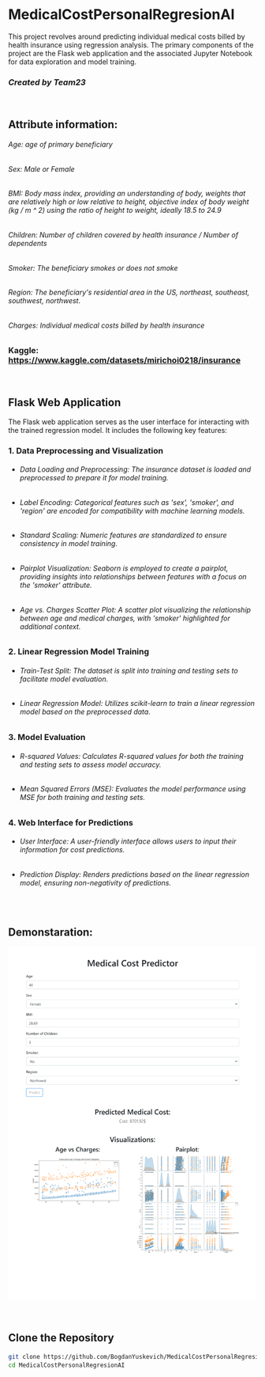 # MedicalCostPersonalRegresionAI
This project revolves around predicting individual medical costs billed by health insurance using regression analysis. The primary components of the project are the Flask web application and the associated Jupyter Notebook for data exploration and model training.
### ***Created by Team23***

<br>

## Attribute information:
###### Age: age of primary beneficiary
###### Sex: Male or Female
###### BMI: Body mass index, providing an understanding of body, weights that are relatively high or low relative to height, objective index of body weight (kg / m ^ 2) using the ratio of height to weight, ideally 18.5 to 24.9
###### Children: Number of children covered by health insurance / Number of dependents
###### Smoker: The beneficiary smokes or does not smoke
###### Region: The beneficiary's residential area in the US, northeast, southeast, southwest, northwest.
###### Charges: Individual medical costs billed by health insurance

### Kaggle: https://www.kaggle.com/datasets/mirichoi0218/insurance

<br>

## Flask Web Application
The Flask web application serves as the user interface for interacting with the trained regression model. It includes the following key features:
### 1. Data Preprocessing and Visualization
- ###### Data Loading and Preprocessing: The insurance dataset is loaded and preprocessed to prepare it for model training.
- ###### Label Encoding: Categorical features such as 'sex', 'smoker', and 'region' are encoded for compatibility with machine learning models.
- ###### Standard Scaling: Numeric features are standardized to ensure consistency in model training.
- ###### Pairplot Visualization: Seaborn is employed to create a pairplot, providing insights into relationships between features with a focus on the 'smoker' attribute.
- ###### Age vs. Charges Scatter Plot: A scatter plot visualizing the relationship between age and medical charges, with 'smoker' highlighted for additional context.
### 2. Linear Regression Model Training
- ###### Train-Test Split: The dataset is split into training and testing sets to facilitate model evaluation.
- ###### Linear Regression Model: Utilizes scikit-learn to train a linear regression model based on the preprocessed data.
### 3. Model Evaluation
- ###### R-squared Values: Calculates R-squared values for both the training and testing sets to assess model accuracy.
- ###### Mean Squared Errors (MSE): Evaluates the model performance using MSE for both training and testing sets.
### 4. Web Interface for Predictions
- ###### User Interface: A user-friendly interface allows users to input their information for cost predictions.
- ###### Prediction Display: Renders predictions based on the linear regression model, ensuring non-negativity of predictions.

<br>

## Demonstaration:
![Medical Cost Predictor](prints/Medical%20Cost%20Predictor-1.png)

<br>

## Clone the Repository
```bash
git clone https://github.com/BogdanYuskevich/MedicalCostPersonalRegresionAI
cd MedicalCostPersonalRegresionAI
